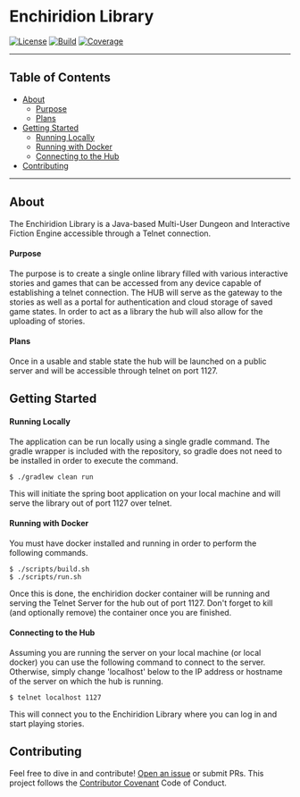 # Enchiridion Library

[![License](https://img.shields.io/badge/license-GPL%20v3-brightgreen.svg)](https://www.gnu.org/licenses/gpl-3.0.txt) [![Build](https://travis-ci.org/sshookman/ProjectRead.svg?branch=master)](https://travis-ci.org/sshookman/ProjectRead) [![Coverage](https://codecov.io/gh/sshookman/ProjectRead/branch/master/graph/badge.svg)](https://codecov.io/gh/sshookman/ProjectRead)

---

## Table of Contents

- [About](#about)
  - [Purpose](#purpose)
  - [Plans](#plans)
- [Getting Started](#getting-started)
  - [Running Locally](#running-locally)
  - [Running with Docker](#running-with-docker)
  - [Connecting to the Hub](#connecting-to-the-hub)
- [Contributing](#contributing)

---

## About

The Enchiridion Library is a Java-based Multi-User Dungeon and Interactive Fiction Engine accessible
through a Telnet connection.

#### Purpose

The purpose is to create a single online library filled with various interactive stories and games
that can be accessed from any device capable of establishing a telnet connection. The HUB will serve
as the gateway to the stories as well as a portal for authentication and cloud storage of saved game
states. In order to act as a library the hub will also allow for the uploading of stories.

#### Plans

Once in a usable and stable state the hub will be launched on a public server and will be accessible
through telnet on port 1127.

## Getting Started

#### Running Locally

The application can be run locally using a single gradle command. The gradle wrapper is included
with the repository, so gradle does not need to be installed in order to execute the command.

```
$ ./gradlew clean run
```

This will initiate the spring boot application on your local machine and will serve the library out
of port 1127 over telnet.

#### Running with Docker

You must have docker installed and running in order to perform the following commands.

```
$ ./scripts/build.sh
$ ./scripts/run.sh
```

Once this is done, the enchiridion docker container will be running and serving the Telnet Server for
the hub out of port 1127. Don't forget to kill (and optionally remove) the container
once you are finished.

#### Connecting to the Hub

Assuming you are running the server on your local machine (or local docker) you can use
the following command to connect to the server. Otherwise, simply change 'localhost' below to the
IP address or hostname of the server on which the hub is running.

```
$ telnet localhost 1127
```

This will connect you to the Enchiridion Library where you can log in and start playing stories.


## Contributing

Feel free to dive in and contribute! [Open an issue](https://github.com/sshookman/ProjectRead/issues/new) or submit PRs.
This project follows the [Contributor Covenant](http://contributor-covenant.org/version/1/3/0/) Code of Conduct.
